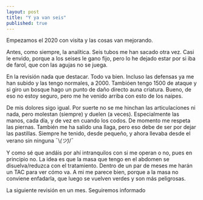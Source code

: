 ```yaml
---
layout: post
title: "Y ya van seis"
published: true
---
```



Empezamos el 2020 con visita y las cosas van mejorando.

Antes, como siempre, la analítica. Seis tubos me han sacado otra vez. Casi le envido, porque a los seises le gano fijo, pero lo he dejado estar por si iba de farol, que con las agujas no se juega.

En la revisión nada que destacar. Todo va bien. Incluso las defensas ya me han subido y las tengo normales, a 2000. Tambióen tengo 1500 de ataque y si giro un bosque hago un punto de daño directo auna criatura. Bueno, de eso no estoy seguro, pero me he venido arriba con esto de los naipes.

De mis dolores sigo igual. Por suerte no se me hinchan las articulaciones ni nada, pero molestan (siempre) y duelen (a veces). Especialmente las manos, cada día, y de vez en cuando los codos. De momento me respeta las piernas. También me ha salido una llaga, pero eso debe de ser por dejar las pastillas. Siempre he tenido, desde pequeño, y ahora llevaba desde el verano sin ninguna ¯\\_(ツ)_/¯

Y como sé que andáis por ahí intranquilos con si me operan o no, pues en principio no. La idea es que la masa que tengo en el abdomen se disuelva/reduzca con el tratamiento. Dentro de un par de meses me harán un TAC para ver cómo va. A mi me parece bien, porque a la masa no conviene enfadarla, que luego se vuelven verdes y son más peligrosas.

La siguiente revisión en un mes. Seguiremos informado
